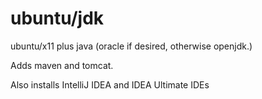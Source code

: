 # ubuntu/jdk

ubuntu/x11 plus java (oracle if desired, otherwise openjdk.)

Adds maven and tomcat.

Also installs IntelliJ IDEA and IDEA Ultimate IDEs